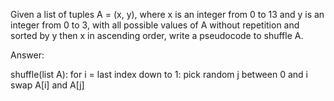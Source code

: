 Given a list of tuples A = (x, y), where x is an integer from 0 to 13 and y is an integer from 0 to 3, with all possible values of A without repetition and sorted by y then x in ascending order, write a pseudocode to shuffle A.

Answer:

shuffle(list A):
    for i = last index down to 1:
        pick random j between 0 and i
        swap A[i] and A[j]
